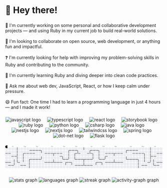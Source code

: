 <h1 align="left">👋 Hey there!</h1>

###

<p align="left">🔭 I'm currently working on some personal and collaborative development projects — and using Ruby in my current job to build real-world solutions.<br><br>🤝 I'm looking to collaborate on open source, web development, or anything fun and impactful.<br><br>❓ I'm currently looking for help with improving my problem-solving skills in Ruby and contributing to the community.<br><br>🌱 I'm currently learning Ruby and diving deeper into clean code practices.<br><br>💬 Ask me about web dev, JavaScript, React, or how I keep calm under pressure.<br><br>😄 Fun fact: One time I had to learn a programming language in just 4 hours — and I made it work!</p>

###

<div align="center">
  <img src="https://cdn.jsdelivr.net/gh/devicons/devicon/icons/javascript/javascript-original.svg" height="40" alt="javascript logo"  />
  <img width="12" />
  <img src="https://cdn.jsdelivr.net/gh/devicons/devicon/icons/typescript/typescript-original.svg" height="40" alt="typescript logo"  />
  <img width="12" />
  <img src="https://cdn.jsdelivr.net/gh/devicons/devicon/icons/react/react-original.svg" height="40" alt="react logo"  />
  <img width="12" />
  <img src="https://cdn.jsdelivr.net/gh/devicons/devicon/icons/storybook/storybook-original.svg" height="40" alt="storybook logo"  />
  <img width="12" />
  <img src="https://cdn.jsdelivr.net/gh/devicons/devicon/icons/ruby/ruby-original.svg" height="40" alt="ruby logo"  />
  <img width="12" />
  <img src="https://cdn.jsdelivr.net/gh/devicons/devicon/icons/python/python-original.svg" height="40" alt="python logo"  />
  <img width="12" />
  <img src="https://cdn.jsdelivr.net/gh/devicons/devicon/icons/csharp/csharp-original.svg" height="40" alt="csharp logo"  />
  <img width="12" />
  <img src="https://cdn.jsdelivr.net/gh/devicons/devicon/icons/java/java-original.svg" height="40" alt="java logo"  />
  <img width="12" />
  <img src="https://cdn.jsdelivr.net/gh/devicons/devicon/icons/nestjs/nestjs-original.svg" height="40" alt="nestjs logo"  />
  <img width="12" />
  <img src="https://cdn.jsdelivr.net/gh/devicons/devicon/icons/nextjs/nextjs-original.svg" height="40" alt="nextjs logo"  />
  <img width="12" />
  <img src="https://cdn.jsdelivr.net/gh/devicons/devicon/icons/tailwindcss/tailwindcss-original-wordmark.svg" height="40" alt="tailwindcss logo"  />
  <img width="12" />
  <img src="https://cdn.jsdelivr.net/gh/devicons/devicon/icons/spring/spring-original.svg" height="40" alt="spring logo"  />
  <img width="12" />
  <img src="https://cdn.jsdelivr.net/gh/devicons/devicon/icons/dot-net/dot-net-original.svg" height="40" alt="dot-net logo"  />
  <img width="12" />
  <img src="https://cdn.jsdelivr.net/gh/devicons/devicon/icons/flask/flask-original.svg" height="40" alt="flask logo"  />
</div>

###

<picture>
  <source media="(prefers-color-scheme: dark)" srcset="https://raw.githubusercontent.com/ElderAlmeiida/ElderAlmeiida/output/pacman-contribution-graph-dark.svg">
  <source media="(prefers-color-scheme: light)" srcset="https://raw.githubusercontent.com/ElderAlmeiida/ElderAlmeiida/output/pacman-contribution-graph.svg">
  <img alt="pacman contribution graph" src="https://raw.githubusercontent.com/ElderAlmeiida/ElderAlmeiida/output/pacman-contribution-graph.svg">
</picture>

###

<div align="center">
  <img src="https://github-readme-stats.vercel.app/api?username=ElderAlmeiida&hide_title=false&hide_rank=false&show_icons=true&include_all_commits=true&count_private=true&disable_animations=false&theme=dracula&locale=en&hide_border=false&order=1" height="150" alt="stats graph"  />
  <img src="https://github-readme-stats.vercel.app/api/top-langs?username=ElderAlmeiida&locale=en&hide_title=false&layout=compact&card_width=320&langs_count=5&theme=dracula&hide_border=false&order=2" height="150" alt="languages graph"  />
  <img src="https://streak-stats.demolab.com?user=ElderAlmeiida&locale=en&mode=daily&theme=dracula&hide_border=false&border_radius=5&order=3" height="150" alt="streak graph"  />
  <img src="https://github-readme-activity-graph.vercel.app/graph?username=ElderAlmeiida&radius=16&theme=react&area=true&order=5" height="300" alt="activity-graph graph"  />
</div>

###

<p align="left"></p>

###
